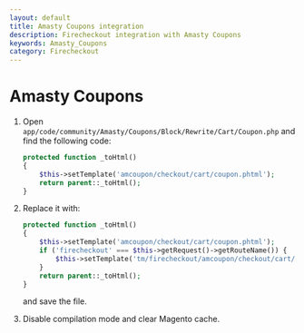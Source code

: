 ```yaml
---
layout: default
title: Amasty Coupons integration
description: Firecheckout integration with Amasty Coupons
keywords: Amasty_Coupons
category: Firecheckout
---
```


# Amasty Coupons

 1. Open `app/code/community/Amasty/Coupons/Block/Rewrite/Cart/Coupon.php`
 and find the following code:

    ```php
    protected function _toHtml()
    {
        $this->setTemplate('amcoupon/checkout/cart/coupon.phtml');
        return parent::_toHtml();
    }
    ```

 2. Replace it with:

    ```php
    protected function _toHtml()
    {
        $this->setTemplate('amcoupon/checkout/cart/coupon.phtml');
        if ('firecheckout' === $this->getRequest()->getRouteName()) {
            $this->setTemplate('tm/firecheckout/amcoupon/checkout/cart/coupon.phtml');
        }
        return parent::_toHtml();
    }
    ```

    and save the file.

 3. Disable compilation mode and clear Magento cache.
